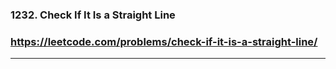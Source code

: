 ### 1232. Check If It Is a Straight Line
### https://leetcode.com/problems/check-if-it-is-a-straight-line/
---
